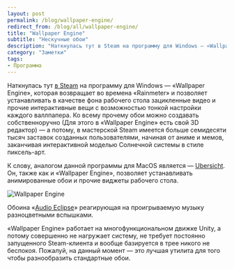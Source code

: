 ```yaml
---
layout: post
permalink: /blog/wallpaper-engine/
redirect_from: /blog/all/wallpaper-engine/
title: "Wallpaper Engine"
subtitle: "Нескучные обои"
description: "Наткнулась тут в Steam на программу для Windows — «Wallpaper Engine», которая возвращает во времена «Rainmeter» и позволяет устанавливать в качестве фона рабочего стола зацикленные видео и прочие интерактивные вещи с возможностью тонкой настройки каждого валлпапера. "
category: "Заметки"
tags:
- Программа
---
```


<p main>Наткнулась тут <a href="http://store.steampowered.com/app/431960/">в Steam</a> на программу для Windows — «Wallpaper Engine», которая возвращает во времена «Rainmeter» и позволяет устанавливать в качестве фона рабочего стола зацикленные видео и прочие интерактивные вещи с возможностью тонкой настройки каждого валлпапера. Ко всему прочему обои можно создавать собственноручно (Для этого в «Wallpaper Engine» есть свой 3D редактор) — а потому, в мастерской Steam имеется больше семидесяти тысяч заставок созданных пользователями, начиная от аниме и мемов, заканчивая интерактивной моделью Солнечной системы в стиле пиксель-арт.</p>

<p aside>К слову, аналогом данной программы для MacOS является — <a href="http://tracesof.net/uebersicht/">Ubersicht</a>. Он, также как и «Wallpaper Engine», позволяет устанавливать анимированные обои и прочие виджеты рабочего стола.</p>

![Wallpaper Engine](http://i.imgur.com/pPY99zo.png)

<p caption>Обоина «<a href="http://steamcommunity.com/sharedfiles/filedetails/?id=863568819">Audio Eclipse</a>» реагирующая на проигрываемую музыку разноцветными вспышками.</p>

«Wallpaper Engine» работает на многофункциональном движке Unity, а потому совершенно не нагружает систему, не требует постоянно запущенного Steam-клиента и вообще базируется в трее никого не беспокоя. Пожалуй, на данный момент — это лучшая утилита для того чтобы разнообразить стандартные обои.